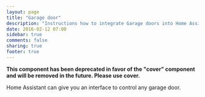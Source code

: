 ```yaml
---
layout: page
title: "Garage door"
description: "Instructions how to integrate Garage doors into Home Assistant."
date: 2016-02-12 07:00
sidebar: true
comments: false
sharing: true
footer: true
---
```

**This component has been deprecated in favor of the "cover" component and will be removed in the future. Please use cover.**

Home Assistant can give you an interface to control any garage door.

